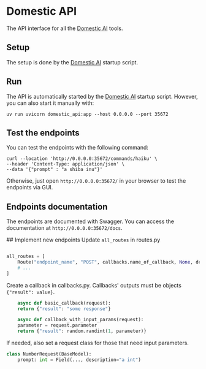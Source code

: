 # Domestic API

The API interface for all the [Domestic AI](https://github.com/oio/domestic-ai) tools.

## Setup

The setup is done by the [Domestic AI](https://github.com/oio/domestic-ai) startup script.

## Run

The API is automatically started by the [Domestic AI](https://github.com/oio/domestic-ai) startup script. However, you can also start it manually with:

```
uv run uvicorn domestic_api:app --host 0.0.0.0 --port 35672
```

## Test the endpoints

You can test the endpoints with the following command:

```
curl --location 'http://0.0.0.0:35672/commands/haiku' \
--header 'Content-Type: application/json' \
--data '{"prompt" : "a shiba inu"}'
```

Otherwise, just open `http://0.0.0.0:35672/` in your browser to test the endpoints via GUI.

## Endpoints documentation

The endpoints are documented with Swagger. You can access the documentation at `http://0.0.0.0:35672/docs`.

## Implement new endpoints
Update `all_routes` in routes.py

```python

all_routes = [
    Route("endpoint_name", "POST", callbacks.name_of_callback, None, description="🤖 endpoint description (for documentation)", preview="🤖 /endpoint_name (for documentation)"), # Leave None for endpoints without parameter or implement a parameter type under params.py
	# ...
]
```

Create a callback in callbacks.py. Callbacks' outputs must be objects `{"result": value}`.

```python
	async def basic_callback(request):
	return {"result": "some response"}

	async def callback_with_input_params(request):
	parameter = request.parameter
	return {"result": random.randint(1, parameter)}
```

If needed, also set a request class for those that need input parameters.

```python
class NumberRequest(BaseModel):
	prompt: int = Field(..., description="a int")
```
